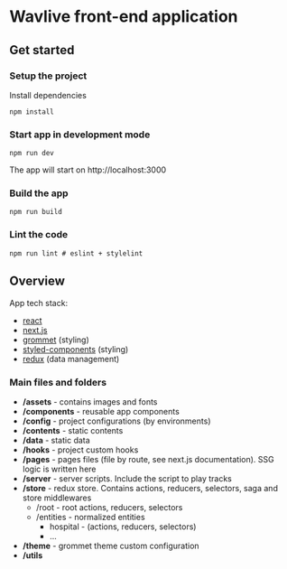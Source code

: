 # Wavlive front-end application

## Get started

### Setup the project

Install dependencies
```
npm install
```

### Start app in development mode
```
npm run dev
```
The app will start on http://localhost:3000

### Build the app

```
npm run build
```

### Lint the code

```
npm run lint # eslint + stylelint
```

## Overview

App tech stack:

- [react](https://github.com/facebook/react)
- [next.js](https://github.com/zeit/next.js/)
- [grommet](https://github.com/grommet/grommet) (styling)
- [styled-components](https://github.com/styled-components/styled-components) (styling)
- [redux](https://github.com/reduxjs/redux) (data management)

### Main files and folders

- **/assets** - contains images and fonts
- **/components** - reusable app components
- **/config** - project configurations (by environments)
- **/contents** - static contents
- **/data** - static data
- **/hooks** - project custom hooks
- **/pages** - pages files (file by route, see next.js documentation). SSG logic is written here
- **/server** - server scripts. Include the script to play tracks
- **/store** - redux store. Contains actions, reducers, selectors, saga and store middlewares
  - /root - root actions, reducers, selectors
  - /entities - normalized entities
    - hospital - (actions, reducers, selectors)
    - ...
- **/theme** - grommet theme custom configuration
- **/utils**

